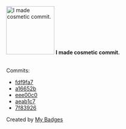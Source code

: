 <img src="https://my-badges.github.io/my-badges/cosmetic-commit.png" alt="I made cosmetic commit." title="I made cosmetic commit." width="128">
<strong>I made cosmetic commit.</strong>
<br><br>

Commits:

- <a href="https://github.com/Neptunium931/codeforces/commit/fdf9fa78b52ef3d1669db56dd1bfae44e8981f1e">fdf9fa7</a>
- <a href="https://github.com/Neptunium931/snapshotDir/commit/a16652b59fbb684b495453d1303be9552293747c">a16652b</a>
- <a href="https://github.com/Neptunium931/nlogger/commit/eee00c04dadf3e3f7d9fe4f373a54bc2ce6873dd">eee00c0</a>
- <a href="https://github.com/Neptunium931/ncc/commit/aeab1c71be205bae6f77eb8284eb2c6e019d509c">aeab1c7</a>
- <a href="https://github.com/Neptunium931/nCook/commit/7f83926b508340df26ef54043a7b27939d03f8f5">7f83926</a>


Created by <a href="https://github.com/my-badges/my-badges">My Badges</a>